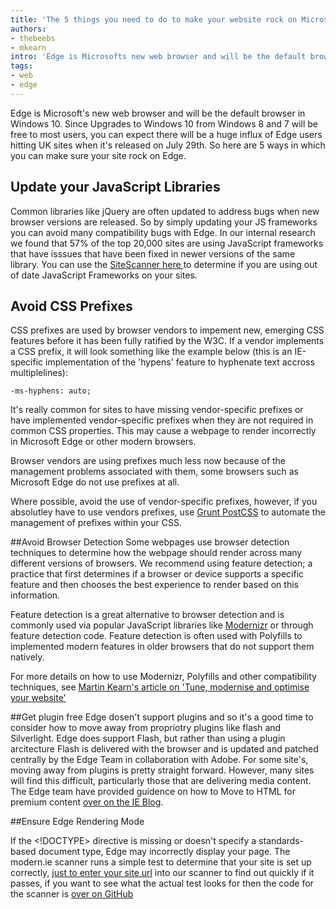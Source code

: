 ```yaml
---
title: 'The 5 things you need to do to make your website rock on Microsoft Edge'
authors:
- thebeebs
- mkearn
intro: 'Edge is Microsofts new web browser and will be the default browser in Windows 10. Since Upgrades to Windows 10 from Windows 8 and 7 will be free to most users, you can expect there will be a huge influx of Edge users hitting UK sites when it is released on July 29th. So here are 5 ways in which you can make sure your site rock on Edge.'
tags:
- web
- edge
---
```


Edge is Microsoft's new web browser and will be the default browser in Windows 10. Since Upgrades to Windows 10 from Windows 8 and 7 will be free to most users, you can expect there will be a huge influx of Edge users hitting UK sites when it's released on July 29th. So here are 5 ways in which you can make sure your site rock on Edge.

## Update your JavaScript Libraries
Common libraries like jQuery are often updated to address bugs when new browser versions are released. So by simply updating your JS frameworks you can avoid many compatibility bugs with Edge. In our internal research we found that 57% of the top 20,000 sites are using JavaScript frameworks that have isssues that have been fixed in newer versions of the same library. You can use the [SiteScanner here ](http://dev.modern.ie/tools/staticscan/) to determine if you are using out of date JavaScript Frameworks on your sites.

## Avoid CSS Prefixes
CSS prefixes are used by browser vendors to impement new, emerging CSS features before it has been fully ratified by the W3C. If a vendor implements a CSS prefix, it will look something like the example below (this is an IE-specific implementation of the 'hypens' feature to hyphenate text accross multiplelines):

`-ms-hyphens: auto;`

It's really common for sites to have missing vendor-specific prefixes or 
have implemented vendor-specific prefixes when they are not required in common CSS properties. This may cause a webpage to render incorrectly in Microsoft Edge or other modern browsers. 

Browser vendors are using prefixes much less now because of the management problems associated with them, some browsers such as Microsoft Edge do not use prefixes at all. 

Where possible, avoid the use of vendor-specific prefixes, however, if you absolutley have to use vendors prefixes, use [Grunt PostCSS](https://github.com/nDmitry/grunt-postcss) to automate the management of prefixes within your CSS.

##Avoid Browser Detection
Some webpages use browser detection techniques to determine how the webpage should render across many different 
versions of browsers. We recommend using feature detection; a practice that first determines if a browser 
or device supports a specific feature and then chooses the best experience to render based on this information. 

Feature detection is a great alternative to browser detection and is commonly used via popular JavaScript libraries like [Modernizr](http://modernizr.com/) or through feature detection code. Feature detection is often used with Polyfills to implemented modern features in older browsers that do not support them natively.

For more details on how to use Modernizr, Polyfills and other compatibility techniques, see [Martin Kearn's article on 'Tune, modernise and optimise your website'](http://blogs.msdn.com/b/martinkearn/archive/2015/01/29/tune-modernise-and-optimise-your-website.aspx) 

##Get plugin free
Edge dosen't support plugins and so it's a good time to consider how to move away from propriotry plugins like flash and Silverlight. Edge does support Flash, but rather than using a plugin arcitecture Flash is delivered with the browser and is updated and patched centrally by the Edge Team in collaboration with Adobe. For some site's, moving away from plugins is pretty straight forward. However, many sites will find this difficult, particularly those that are delivering media content. The Edge team have provided guidence on how to Move to HTML for premium content [over on the IE Blog](http://blogs.windows.com/msedgedev/2015/07/02/moving-to-html5-premium-media/).

##Ensure Edge Rendering Mode

If the <!DOCTYPE> directive is missing or doesn't specify a standards-based document type, 
Edge may incorrectly display your page. The modern.ie scanner runs a simple test to determine that your site is set up correctly, [just to enter your site url](http://dev.modern.ie/tools/staticscan/)  into our scanner to find out quickly if it passes, if you want to see what the actual test looks for then the code for the scanner is [over on GitHub](https://github.com/MicrosoftEdge/static-code-scan/blob/master/lib/checks/check-doctype.js) 




